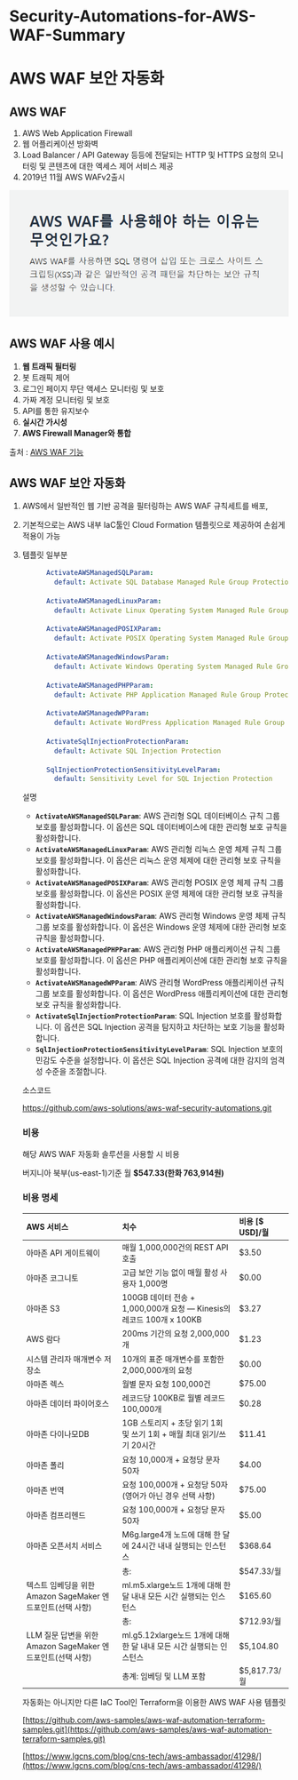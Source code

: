 # Security-Automations-for-AWS-WAF-Summary

# AWS WAF 보안 자동화

## AWS WAF

1. AWS Web Application Firewall
2. 웹 어플리케이션 방화벽
3. Load Balancer / API Gateway 등등에 전달되는 HTTP 및 HTTPS 요청의 모니터링 및 콘텐츠에 대한 엑세스 제어 서비스 제공
4. 2019년 11월 AWS WAFv2출시

![aws WAF소개](Untitled.png)


## AWS WAF 사용 예시

1. **웹 트래픽 필터링**
2. 봇 트래픽 제어
3. 로그인 페이지 무단 액세스 모니터링 및 보호
4. 가짜 계정 모니터링 및 보호
5. API를 통한 유지보수
6. **실시간 가시성**
7. **AWS Firewall Manager와 통합**

출처 : [AWS WAF 기능](https://aws.amazon.com/ko/waf/features/)

## AWS WAF 보안 자동화

1. AWS에서 일반적인 웹 기반 공격을 필터링하는 AWS WAF 규칙세트를 배포,
2. 기본적으로는 AWS 내부 IaC툴인 Cloud Formation 템플릿으로 제공하여 손쉽게 적용이 가능
3. 템플릿 일부분
    
    ```yaml
          ActivateAWSManagedSQLParam:
            default: Activate SQL Database Managed Rule Group Protection
    
          ActivateAWSManagedLinuxParam:
            default: Activate Linux Operating System Managed Rule Group Protection
    
          ActivateAWSManagedPOSIXParam:
            default: Activate POSIX Operating System Managed Rule Group Protection
    
          ActivateAWSManagedWindowsParam:
            default: Activate Windows Operating System Managed Rule Group Protection
    
          ActivateAWSManagedPHPParam:
            default: Activate PHP Application Managed Rule Group Protection
          
          ActivateAWSManagedWPParam:
            default: Activate WordPress Application Managed Rule Group Protection
    
          ActivateSqlInjectionProtectionParam:
            default: Activate SQL Injection Protection
    
          SqlInjectionProtectionSensitivityLevelParam:
            default: Sensitivity Level for SQL Injection Protection
    ```
    
    설명
    
    - **`ActivateAWSManagedSQLParam`**: AWS 관리형 SQL 데이터베이스 규칙 그룹 보호를 활성화합니다. 이 옵션은 SQL 데이터베이스에 대한 관리형 보호 규칙을 활성화합니다.
    - **`ActivateAWSManagedLinuxParam`**: AWS 관리형 리눅스 운영 체제 규칙 그룹 보호를 활성화합니다. 이 옵션은 리눅스 운영 체제에 대한 관리형 보호 규칙을 활성화합니다.
    - **`ActivateAWSManagedPOSIXParam`**: AWS 관리형 POSIX 운영 체제 규칙 그룹 보호를 활성화합니다. 이 옵션은 POSIX 운영 체제에 대한 관리형 보호 규칙을 활성화합니다.
    - **`ActivateAWSManagedWindowsParam`**: AWS 관리형 Windows 운영 체제 규칙 그룹 보호를 활성화합니다. 이 옵션은 Windows 운영 체제에 대한 관리형 보호 규칙을 활성화합니다.
    - **`ActivateAWSManagedPHPParam`**: AWS 관리형 PHP 애플리케이션 규칙 그룹 보호를 활성화합니다. 이 옵션은 PHP 애플리케이션에 대한 관리형 보호 규칙을 활성화합니다.
    - **`ActivateAWSManagedWPParam`**: AWS 관리형 WordPress 애플리케이션 규칙 그룹 보호를 활성화합니다. 이 옵션은 WordPress 애플리케이션에 대한 관리형 보호 규칙을 활성화합니다.
    - **`ActivateSqlInjectionProtectionParam`**: SQL Injection 보호를 활성화합니다. 이 옵션은 SQL Injection 공격을 탐지하고 차단하는 보호 기능을 활성화합니다.
    - **`SqlInjectionProtectionSensitivityLevelParam`**: SQL Injection 보호의 민감도 수준을 설정합니다. 이 옵션은 SQL Injection 공격에 대한 감지의 엄격성 수준을 조절합니다.
    
    소스코드
    
    https://github.com/aws-solutions/aws-waf-security-automations.git
    
    ### 비용
    
    해당 AWS WAF 자동화 솔루션을 사용할 시 비용
    
    버지니아 북부(us-east-1)기준 월 **$547.33(한화 763,914원)**
    
    ### 비용 명세
    
    | AWS 서비스 | 치수 | 비용 [$ USD]/월 |
    | --- | --- | --- |
    | 아마존 API 게이트웨이 | 매월 1,000,000건의 REST API 호출 | $3.50 |
    | 아마존 코그니토 | 고급 보안 기능 없이 매월 활성 사용자 1,000명 | $0.00 |
    | 아마존 S3 | 100GB 데이터 전송 + 1,000,000개 요청 — Kinesis의 레코드 100개 x 100KB | $3.27 |
    | AWS 람다 | 200ms 기간의 요청 2,000,000개 | $1.23 |
    | 시스템 관리자 매개변수 저장소 | 10개의 표준 매개변수를 포함한 2,000,000개의 요청 | $0.00 |
    | 아마존 렉스 | 월별 문자 요청 100,000건 | $75.00 |
    | 아마존 데이터 파이어호스 | 레코드당 100KB로 월별 레코드 100,000개 | $0.28 |
    | 아마존 다이나모DB | 1GB 스토리지 + 초당 읽기 1회 및 쓰기 1회 + 매월 최대 읽기/쓰기 20시간 | $11.41 |
    | 아마존 폴리 | 요청 10,000개 + 요청당 문자 50자 | $4.00 |
    | 아마존 번역 | 요청 100,000개 + 요청당 50자(영어가 아닌 경우 선택 사항) | $75.00 |
    | 아마존 컴프리헨드 | 요청 100,000개 + 요청당 문자 50자 | $5.00 |
    | 아마존 오픈서치 서비스 | M6g.large4개 노드에 대해 한 달에 24시간 내내 실행되는 인스턴스 | $368.64 |
    |  | 총: | $547.33/월 |
    | 텍스트 임베딩을 위한 Amazon SageMaker 엔드포인트(선택 사항) | ml.m5.xlarge노드 1개에 대해 한 달 내내 모든 시간 실행되는 인스턴스 | $165.60 |
    |  | 총: | $712.93/월 |
    | LLM 질문 답변을 위한 Amazon SageMaker 엔드포인트(선택 사항) | ml.g5.12xlarge노드 1개에 대해 한 달 내내 모든 시간 실행되는 인스턴스 | $5,104.80 |
    |  | 총계: 임베딩 및 LLM 포함 | $5,817.73/월 |
    
    자동화는 아니지만 다른 IaC Tool인 Terraform을 이용한 AWS WAF 사용 템플릿
    
    [https://github.com/aws-samples/aws-waf-automation-terraform-samples.git](https://github.com/aws-samples/aws-waf-automation-terraform-samples.git)
    
    [https://www.lgcns.com/blog/cns-tech/aws-ambassador/41298/](https://www.lgcns.com/blog/cns-tech/aws-ambassador/41298/)